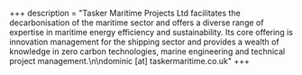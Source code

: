 +++
description = "Tasker Maritime Projects Ltd facilitates the decarbonisation of the maritime sector and offers a diverse range of expertise in maritime energy efficiency and sustainability. Its core offering is innovation management for the shipping sector and provides a wealth of knowledge in zero carbon technologies, marine engineering and technical project management.\n\ndominic [at] taskermaritime.co.uk"
+++
